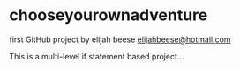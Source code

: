 # chooseyourownadventure
first GitHub project
by elijah beese
elijahbeese@hotmail.com

This is a multi-level if statement based project...
